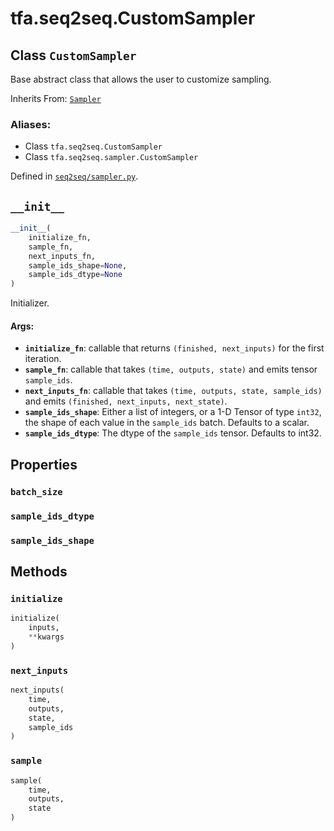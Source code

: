 <div itemscope itemtype="http://developers.google.com/ReferenceObject">
<meta itemprop="name" content="tfa.seq2seq.CustomSampler" />
<meta itemprop="path" content="Stable" />
<meta itemprop="property" content="batch_size"/>
<meta itemprop="property" content="sample_ids_dtype"/>
<meta itemprop="property" content="sample_ids_shape"/>
<meta itemprop="property" content="__init__"/>
<meta itemprop="property" content="initialize"/>
<meta itemprop="property" content="next_inputs"/>
<meta itemprop="property" content="sample"/>
</div>

# tfa.seq2seq.CustomSampler

## Class `CustomSampler`

Base abstract class that allows the user to customize sampling.

Inherits From: [`Sampler`](../../tfa/seq2seq/Sampler.md)

### Aliases:

* Class `tfa.seq2seq.CustomSampler`
* Class `tfa.seq2seq.sampler.CustomSampler`



Defined in [`seq2seq/sampler.py`](https://github.com/tensorflow/addons/tree/0.4-release/tensorflow_addons/seq2seq/sampler.py).

<!-- Placeholder for "Used in" -->


<h2 id="__init__"><code>__init__</code></h2>

``` python
__init__(
    initialize_fn,
    sample_fn,
    next_inputs_fn,
    sample_ids_shape=None,
    sample_ids_dtype=None
)
```

Initializer.


#### Args:


* <b>`initialize_fn`</b>: callable that returns `(finished, next_inputs)` for
  the first iteration.
* <b>`sample_fn`</b>: callable that takes `(time, outputs, state)` and emits
  tensor `sample_ids`.
* <b>`next_inputs_fn`</b>: callable that takes
  `(time, outputs, state, sample_ids)` and emits
  `(finished, next_inputs, next_state)`.
* <b>`sample_ids_shape`</b>: Either a list of integers, or a 1-D Tensor of type
  `int32`, the shape of each value in the `sample_ids` batch.
  Defaults to a scalar.
* <b>`sample_ids_dtype`</b>: The dtype of the `sample_ids` tensor. Defaults to
  int32.



## Properties

<h3 id="batch_size"><code>batch_size</code></h3>




<h3 id="sample_ids_dtype"><code>sample_ids_dtype</code></h3>




<h3 id="sample_ids_shape"><code>sample_ids_shape</code></h3>






## Methods

<h3 id="initialize"><code>initialize</code></h3>

``` python
initialize(
    inputs,
    **kwargs
)
```




<h3 id="next_inputs"><code>next_inputs</code></h3>

``` python
next_inputs(
    time,
    outputs,
    state,
    sample_ids
)
```




<h3 id="sample"><code>sample</code></h3>

``` python
sample(
    time,
    outputs,
    state
)
```







